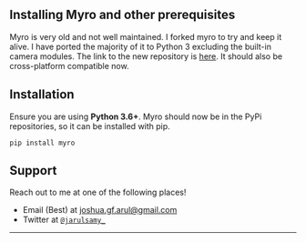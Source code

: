 ## Installing Myro and other prerequisites

Myro is very old and not well maintained. I forked myro to try and keep it alive. I have ported the majority of it to Python 3 excluding the built-in camera modules. The link to the new repository is [here](https://github.com/jarulsamy/myro). It should also be cross-platform compatible now.

## Installation

Ensure you are using **Python 3.6+**.
Myro should now be in the PyPi repositories, so it can be installed with pip.

    pip install myro

## Support

Reach out to me at one of the following places!

-   Email (Best) at joshua.gf.arul@gmail.com
-   Twitter at <a href="http://twitter.com/jarulsamy_" target="_blank">`@jarulsamy_`</a>

* * *

